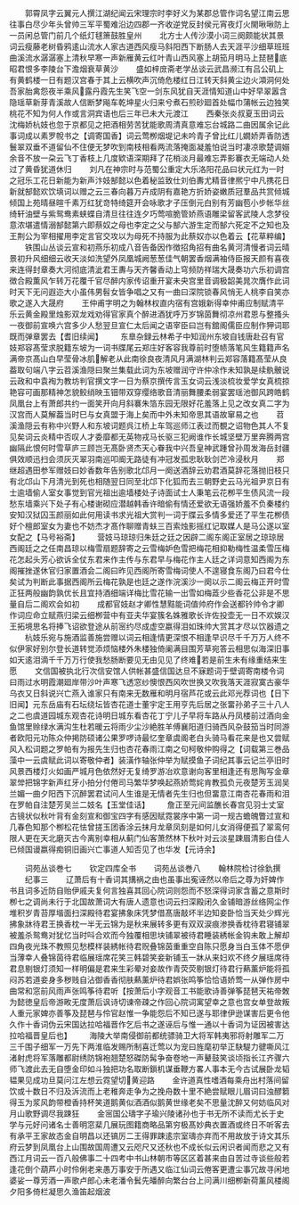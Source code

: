 <!-- { "loadSidebar": true } -->
　　郭霄凤字云翼元人撰江湖纪闻云宋理宗时李好义为某郡总管作词名望江南云思往事白尽少年头曾帅三军平蜀难沿边四郡一齐收逆党反封侯元宵夜灯火閙啾啾防上一员闲总管门前几个纸灯毬箫鼓胜皇州
　　北方士人传沙漠小词三阕颇能状其景词云瘦藤老树昏鸦逺山流水人家古道西风瘦马斜阳西下断肠人去天涯平沙细草班班曲溪流水潺潺塞上清秋早寒一声新雁黄云红叶青山西风塞上胡笳月明马上琵琶底昭君恨多李陵台下澹烟衰草黄沙
　　盛如梓庻斋老学丛谈云武昌濒江有吕公矶上有黄鹤楼一日有题汉宫春于其上云横吹声沉倚危楼红日江转天斜黄尘边火澒洞何处吾家胎禽怨夜半乘风露丹霞先生笑飞空一剑东风犹自天涯情知道山中好早翠嚣含隐瑶草新芽青溪故人信断梦飚车乾坤星火归来兮煮石煎砂廻首处幅巾蒲帐云边独笑桃花不知为何人作或言洞宾语也后三年已未大元渡江
　　西秦张炎叔夏玉田词云沈梅娇杭妓也忽于京都见之把酒相劳苦犹能歌周清真意难忘台城路二曲因属余记此事词成以素罗帨书之【调寄国香】词云莺栁烟堤记未吟青子曾比红儿嫺娇弄香防透鬟翠双垂不道留仙不住便无梦吹到南枝相看两流落掩面凝羞怕说当时凄凉歌楚调嫋余音不放一朶云飞丁香枝上几度欵语深期拜了花梢淡月最难忘弄影褰衣无端动人处过了黄昏犹道休归
　　刘凡在神宗时与范蜀公重定大乐洛阳花品曰状元红为一时之冠乐工花日新能为新声汴妓郜懿以色着秘监致仕刘伯夀尤精音律熈宁中凡携花日新就郜懿欢饮填词以赠之云三春向暮万卉成阴有嘉艳方折娇姿嫩质冠羣品共赏倾城倾国上苑晴昼暄千素万红犹竒特绮筵开会咏歌才子压倒元白别有芳幽苞小步帐华丝绮轩油壁与紫鸳鸯素蛱蝶自清旦往往连夕巧莺喧脆管娇燕语雕梁留客武陵人念梦役意浓堪遣情溺郜懿第六即蔡奴之母也李定之父与郜六游生定而郜六死定不之知也及王荆公为宰相擢用李定言官交攻以为母死不持服为此蔡奴亦以色着云【花草粹编】
　　铁围山丛谈云宣和初燕乐初成八音告备因作徴招角招有曲名黄河清慢者词云晴景初升风细细云收天淡如洗望外凤凰城阙葱葱佳气朝罢香烟满袖侍臣报天颜有喜夜来连得封章奏大河彻底清泚君王夀与天齐馨香动上穹频防祥瑞大晟奏功六乐初调宫徴合殿薫风乍转万花覆千官尽醉内家传诏重开宴未央宫里音调极韶美晁次膺作此词时天下无问遐迩大小虽伟男髫女皆争唱之又有一曲曰深院锁春风悄无人桃李自笑亦歌之遂入大晟府
　　王仲甫字明之为翰林权直内宿有宫娥新得幸仲甫应制赋清平乐云黄金殿里烛影双龙戏劝得官家真个醉进酒犹呼万岁锦茵舞彻凉州君恩与整搔头一夜御前宣唤六宫多少人愁翌旦宣仁太后闻之语宰臣曰岂有舘阁儒臣应制作狎词耶既而弹章罢去【耆旧续闻】
　　东臯杂録云林希子中知润州东坡自钱唐赴召有官妓郑容髙莹求脱籍东坡为一词书牒尾云郑庄好客容我尊前时堕帻落笔风生籍籍声名满帝京髙山白早莹骨冰肌解老从此南徐良夜清风月满湖林判云郑容落籍髙莹从良葢取句端八字云苕溪渔隠曰聚兰集载此词为东坡赠润守许仲凃作未知孰是续骫骳说云政和中袁裪为教坊判官撰文字一日为蔡京撰传言玉女词云浅淡梳妆爱学女真梳掠艳容可画那精神怎貌鲛绡映玉钿带双穿缨络歌音清丽舞腰柔弱宴罢瑶池御风跨皓鹤凤凰台上有萧郎共约一面笑开向月斜褰朱箔东园无限好花羞落上见之改女真二字为汉宫而人莫解葢当时巳与女真盟于海上矣而中外未知帝思其语故窜易之也
　　苕溪渔隠云有称中兴野人和东坡词题呉江桥上车驾巡师江表过而覩之诏物色其人不复见矣词云炎精中否叹人才委靡都无英物戎马长驱三犯阙谁作长城坚壁万里奔腾两宫幽隔此恨何时雪草庐三顾岂无髙卧贤杰天心眷我中兴吾皇神武踵曾孙周发海岳封疆俱效顺迅扫会须灰灭翠羽南巡叩阍无路徒有冲冠发孤忠耿耿剑芒冷浸秋月
　　郑继超遇田参军赠妓曰妙香数年告别歌北邙月一阕送酒辞云劝君酒莫辞花落抛旧枝只有北邙山下月清光到死也相随翌日同至北邙下化狐而去三朝野史云马光祖尹京日有士逾墙偷人室女事觉到官光祖出逾墙楼处子诗面试士人秉笔云花栁平生债风流一段愁东墙乘兴下处子有心楼谢砌应潜越韩香许暗偷有情还爱欲无语强娇羞不负秦楼约安知汉狱囚玉颜丽如此何用读书求光祖大赏判一词于牒云多情多爱还了平生花栁债好个檀郎室女为妻也不妨杰才髙作聊赠青蚨三百索烛影摇红记取媒人是马公遂以室女配之【马号裕斋】
　　营妓马琼琼归朱廷之廷之因辟二阁东阁正室居之琼琼居西阁廷之之任南昌琼以梅雪扇题辞寄之云雪梅妒色雪把梅花相抑勒梅性温柔雪压梅花怎起头芳心欲诉全仗东君来作主传与东君早与梅花作主人廷之详词意知西阁为东阁摧挫遂休官归家置酒会二阁曰昨见西阁所寄雪梅词使人不遑寝食东阁乃曰君今仕矣试为判断此事据西阁所云梅花孰是也廷之遂作浣溪沙一阕以示二阁云梅正开时雪正狂两般幽韵孰优长且宜持酒细端详梅比雪花输一出雪如梅蕋少些香花公非是不思量自后二阁欢会如初
　　成都官妓赵才卿性慧黠能词值帅府作会送都钤帅令才卿作词应命立赋燕归梁云细栁营中有亚夫华宴簇名姝雅歌长许佐投壶无一日不欢娱汉王拓境思名将捧飞诏欲登途从前宻约尽成虚空嬴得泪如珠帅大赏其才尽以饮器遗之
　　杭妓乐宛与施酒监善施尝赠以词云相逢情更深恨不相逢早识尽千千万万人终不似伊家好别尔登长道转觉添烦恼楼外朱楼独倚阑满目围芳草宛答云相思似海深旧事如天逺泪滴千千万万行使我愁肠断要见无由见见了终难若是前生未有缘重结来生愿
　　文信国被执北行次信安馆人供帐甚盛信国达旦不寐题词于壁调寄南楼令词曰雨过水明霞潮廻岸带沙叶声寒飞透窓纱懊恨西风吹世换又吹我落天涯寂寞古豪华乌衣又日斜说兴亡燕入谁家只有南来无数雁和明月宿芦花或云此邓光荐词也【日下旧闻】元东岳庙有石坛绕坛皆杏花道士董宇定王用亨先后居之张畱孙弟子三十八人之二也虞道园城东观杏花诗明日城东看杏花丁宁儿子早将车路从丹凤楼前过酒向金鱼馆里赊绿水满沟生杜若暖云将雨少尘沙絶胜羊傅襄阳道归骑西风杂鼓笳当时同游者欧阳元功陈众仲掲防硕诸公果罗啰诗最忆奎章虞阁老白头骑马看花来是也又尝赋风入松词题之罗帕有为报先生归也杏花春雨江南之句柯敬仲购得之【词载第三巻品藻中一云虞赋此词以寄敬仲者】装潢作轴张仲举为赋摸鱼子词纪其事云记兰亭旧时风景西楼灯火如画严城月色依然好无复绮罗游冶欢意谢向客里相逢还有思陶写金章翠斚把锦字新声红牙小拍分付倦司马繁华梦唤起燕娇莺姹肯教孤负元夜楚芳玉润吴兰媚一曲夕阳西下沉醉罢君试问人生谁是无情者先生归也但畱意江南杏花春雨和泪在罗帕自注楚芳吴兰二妓名【玉堂佳话】
　　詹正至元间监醮长春宫见羽士丈室古镜状似秋叶背有金刻宣和御宝四字有感因赋霓裳序中第一词一规古蟾魄瞥过宣和几春色知那个栁松花怯曾搓玉团香涂云抹月龙章凤刻是如何儿女消得便孤了翠鸾何限人更在天北磨灭古今离别幸相从蓟门仙客萧然林下秋叶对云淡星踈眉清影白佳人已倾国谩嬴得痴铜旧画兴亡事道人知否见了也华发【元诗余】












　　词苑丛谈巻七
　　钦定四库全书
　　词苑丛谈巻八
　　翰林院检讨徐釚撰
　　纪事三
　　辽萧后有十香词其搆祸之由也虽事出寃诬然以帝后之尊为奸婢作书且词多近防自贻伊戚夫复何言独喜其回心院词则怨而不怒深得词家含蓄之意斯时栁七之调尚未行于北国故萧词大有唐人遗意也词云扫深殿闭久金铺暗游丝络网尘作堆积岁青苔厚堦面扫深殿待君宴拂象床凭梦借髙唐敲坏半边知妾卧恰当天处少辉光拂象牀待君王换香枕一半无云锦为是秋来展转多更有双双涙痕渗换香枕待君寝铺翠被羞杀鸳鸯对犹忆当时呌合欢而今独覆相思块铺翠被待君睡装綉帐金钩未敢上解却四角夜光珠不教照见愁模样装綉帐待君贶叠锦茵重重空自陈只愿身当白玉体不愿伊当薄幸人叠锦茵待君临展瑶席花笑三韩碧笑妾新铺玉一牀从来妇欢不终夕展瑶席待君息剔银灯须知一样明偏是君来生彩晕对妾故作青荧荧剔银灯待君行爇薰炉能将孤闷苏若道妾身多秽贱自沾御香香彻肤爇薰炉待君娯张鸣筝恰恰语娇莺一从弹作房中曲常和窓前风雨声张鸣筝待君听【按萧后小字观音工书能歌诗善弹筝琵琶天祐帝敇为懿徳皇后帝游畋无度萧后讽诗切谏帝疎之作回心院词寓望幸之意也宫女单登故叛人重元家婢亦善筝及琵琶与伶官赵惟一争能怨后不知已遂与耶律伊逊谋害后更令他久作十香词伪云宋国达拉哈福晋作乞后书之遂诬后与惟一通以十香词为证因被害达拉哈福晋皇后也】
　　海陵大举南侵御前都统骠骑卫大将军韩夷邪将射雕军二万三千围子细军一万先下两淮临发赐所制喜迁莺以为宠曰旌麾初举正駃騠力徤嘶风江渚射虎将军落雕都尉绣防锦袍翘楚怒磔防髯争奋卷地一声鼙鼓笑谈顷指长江齐骤六师飞渡此去无自堕金印如斗独把功名取断鎻机谋垂鞭方畧人事本无今古试展卧龙韬韫果见成功旦莫问江左想云霓望切黄迎路
　　金许道真性嗜酒每乘舟出村落间留饮或十数日不归及泝流而上老稚奔走争为之挽舟数十里不絶尝赋眼儿眉词曰浊醪篘得玉为浆风韵带橙香持杯笑道鹅黄似酒酒似鹅黄世缘老矣不思量沈醉又何妨临风对月山歌野调尽我踈狂
　　金宻国公璹字子瑜兴陵诸孙也于书无所不读而尤长于史学与元好问诸名士善明窓棐几展玩图籍商略品第穷极髙妙典衣置酒或终日不听客去有承平王家故态金自明昌以还镐厉二王得罪踈逺宗室璹亦弃而不用故放于诗文其乐府云梦到凤凰台上山围故国周遭又云咫尺又还秋也不成长似云闲识者闻而悲之又有西江月词云一百八般佛事二十四考中书山林朝市等区区着甚来由自苦过寺谈些般若逢花倒个葫芦小时伶俐老来愚万事安于所遇又临江仙词云倦客更遭尘事冗故寻闲地婆娑一尊芳酒一声歌卢郎心未老潘令鬂先皤醉向繁台台上问满川细栁新荷薰风楼阁夕阳多倚栏凝思久渔笛起烟波
